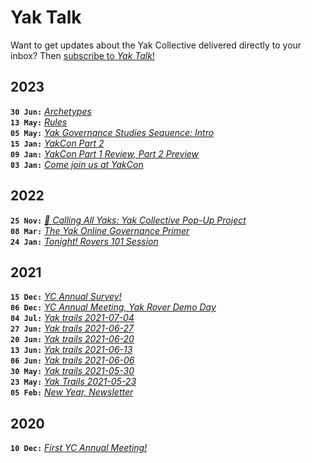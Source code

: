 # Yak Talk

Want to get updates about the Yak Collective delivered directly to your inbox? Then [subscribe to *Yak Talk*!](https://yakcollective.substack.com/)

<!-- DO NOT REMOVE THIS LINE! DO NOT EDIT BELOW THIS LINE! -->

## 2023
**`30 Jun:`** *[Archetypes](https://yakcollective.substack.com/p/archetypes)*  
**`13 May:`** *[Rules](https://yakcollective.substack.com/p/rules)*  
**`05 May:`** *[Yak Governance Studies Sequence: Intro](https://yakcollective.substack.com/p/yak-governance-studies-sequence-intro)*  
**`15 Jan:`** *[YakCon Part 2](https://yakcollective.substack.com/p/yakcon-part-2)*  
**`09 Jan:`** *[YakCon Part 1 Review, Part 2 Preview](https://yakcollective.substack.com/p/yakcon-part-1-review-part-2-preview)*  
**`03 Jan:`** *[Come join us at YakCon](https://yakcollective.substack.com/p/come-join-us-at-yakcon)*  

## 2022
**`25 Nov:`** *[🚨 Calling All Yaks: Yak Collective Pop-Up Project](https://yakcollective.substack.com/p/calling-all-yaks-yak-collective-pop)*  
**`08 Mar:`** *[The Yak Online Governance Primer](https://yakcollective.substack.com/p/the-yak-online-governance-primer)*  
**`24 Jan:`** *[Tonight! Rovers 101 Session](https://yakcollective.substack.com/p/tonight-rovers-101-session)*  

## 2021
**`15 Dec:`** *[YC Annual Survey!](https://yakcollective.substack.com/p/yc-annual-survey)*  
**`06 Dec:`** *[YC Annual Meeting, Yak Rover Demo Day](https://yakcollective.substack.com/p/yc-annual-meeting-yak-rover-demo)*  
**`04 Jul:`** *[Yak trails 2021-07-04](https://yakcollective.substack.com/p/yak-trails-2021-07-04)*  
**`27 Jun:`** *[Yak trails 2021-06-27](https://yakcollective.substack.com/p/yak-trails-2021-06-27)*  
**`20 Jun:`** *[Yak trails 2021-06-20](https://yakcollective.substack.com/p/yak-trails-2021-06-20)*  
**`13 Jun:`** *[Yak trails 2021-06-13](https://yakcollective.substack.com/p/2021-06-13)*  
**`06 Jun:`** *[Yak trails 2021-06-06](https://yakcollective.substack.com/p/yak-trails-2021-06-06)*  
**`30 May:`** *[Yak trails 2021-05-30](https://yakcollective.substack.com/p/yt2021-05-30)*  
**`23 May:`** *[Yak Trails 2021-05-23](https://yakcollective.substack.com/p/yak-trails-2021-05-23-df9)*  
**`05 Feb:`** *[New Year, Newsletter](https://yakcollective.substack.com/p/new-year-newsletter)*  

## 2020
**`10 Dec:`** *[First YC Annual Meeting!](https://yakcollective.substack.com/p/first-yc-annual-meeting)*  
